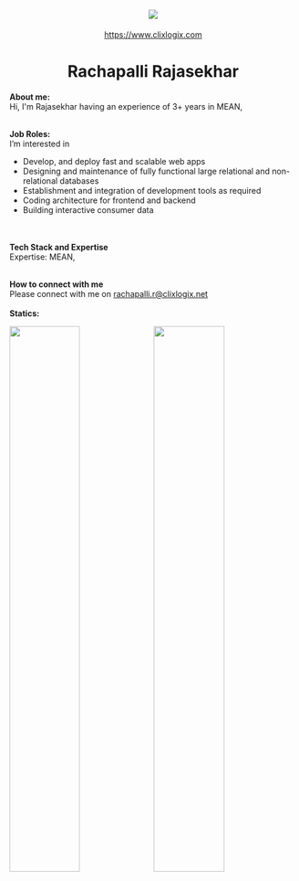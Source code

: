 <h1 align="center">
   <a>
    <img src="https://clixlogix.org/clixlogixlogo.jpeg"> </a>
</h1>
<p align="center">
    <a href="https://www.clixlogix.com/">
     https://www.clixlogix.com   
</a>
</p>
<h1 align="center">
  <b>Rachapalli Rajasekhar</b>
</h1>
<b> About me:</b>
</br>
Hi, I'm Rajasekhar having an experience of 3+ years in MEAN,
</br>
</br>

<b>Job Roles:</b>
<br>
I’m interested in
<ul>
<li>Develop,  and deploy fast and scalable web apps</li>
<li>Designing and maintenance of fully functional large relational and non-relational databases</li>
<li>Establishment and integration of development tools as required</li>
<li>Coding architecture for frontend and backend</li>
<li>Building interactive consumer data</li>
</ul>
</br>
</br>
<b>Tech Stack and Expertise</b></br>
Expertise: MEAN, 
</br>
</br>

<b>How to connect with me</b>
</br>
Please connect with me on  <a style="color: blue;" href="https://www.clixlogix.com/contact-us/"> rachapalli.r@clixlogix.net</a>
</br>
</br>
<b>Statics:</b>
<p align="left">
  <img width="49.5%" src="https://github-readme-stats.vercel.app/api?username=RajaDevRachapalli&show_icons=true&theme=gruvbox&hide_border=true" />
    <img width="49.5%" src="https://github-readme-streak-stats.herokuapp.com/?user=RajaDevRachapalli&theme=gruvbox&hide_border=true" />
</p>
<br>


